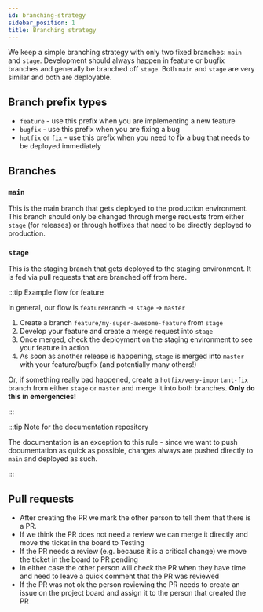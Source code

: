 ```yaml
---
id: branching-strategy 
sidebar_position: 1 
title: Branching strategy
---
```


We keep a simple branching strategy with only two fixed branches: `main` and `stage`. Development should always happen
in feature or bugfix branches and generally be branched off `stage`. Both `main` and `stage` are very similar and both are
deployable.

## Branch prefix types

- `feature` - use this prefix when you are implementing a new feature
- `bugfix` - use this prefix when you are fixing a bug
- `hotfix` or `fix` - use this prefix when you need to fix a bug that needs to be deployed immediately

## Branches

### `main`

This is the main branch that gets deployed to the production environment. This branch should only be changed through
merge requests from either `stage` (for releases) or through hotfixes that need to be directly deployed to production.

### `stage`

This is the staging branch that gets deployed to the staging environment. It is fed via pull requests that are branched
off from here.

:::tip Example flow for feature

In general, our flow is `featureBranch` -> `stage` -> `master`

1. Create a branch `feature/my-super-awesome-feature` from `stage`
2. Develop your feature and create a merge request into `stage`
3. Once merged, check the deployment on the staging environment to see your feature in action
4. As soon as another release is happening, `stage` is merged into `master` with your feature/bugfix (and potentially many
   others!)

Or, if something really bad happened, create a `hotfix/very-important-fix` branch from either `stage` or `master` and
merge it into both branches. **Only do this in emergencies!**

:::

:::tip Note for the documentation repository

The documentation is an exception to this rule - since we want to push documentation as quick as possible, changes 
always are pushed directly to `main` and deployed as such.

:::



## Pull requests

- After creating the PR we mark the other person to tell them that there is a PR.
- If we think the PR does not need a review we can merge it directly and move the ticket in the board to Testing
- If the PR needs a review (e.g. because it is a critical change) we move the ticket in the board to PR pending
- In either case the other person will check the PR when they have time and need to leave a quick comment that the PR was reviewed
- If the PR was not ok the person reviewing the PR needs to create an issue on the project board and assign it to the person that created the PR

